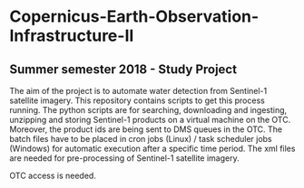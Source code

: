 # Copernicus-Earth-Observation-Infrastructure-II
## Summer semester 2018 - Study Project
The aim of the project is to automate water detection from Sentinel-1 satellite imagery.
This repository contains scripts to get this process running. The python scripts are for searching, downloading and ingesting, unzipping and storing Sentinel-1 products on a virtual machine on the OTC. Moreover, the product ids are being sent to DMS queues in the OTC.
The batch files have to be placed in cron jobs (Linux) / task scheduler jobs (Windows) for automatic execution after a specific time period. The xml files are needed for pre-processing of Sentinel-1 satellite imagery.

OTC access is needed.

